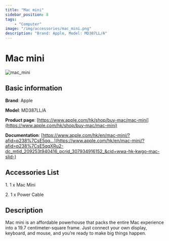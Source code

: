 ```yaml
---
title: "Mac mini"
sidebar_position: 8
tags:
    - "Computer"
image: "/img/accessories/mac_mini.png"
description: "Brand: Apple, Model: MD387LL/A"
---
```

# Mac mini

![mac_mini](/img/accessories/mac_mini.png)

## Basic information

**Brand**: Apple

**Model**: MD387LL/A

**Product page**: [https://www.apple.com/hk/shop/buy-mac/mac-mini](https://www.apple.com/hk/shop/buy-mac/mac-mini)

**Documentation**: [https://www.apple.com/hk/en/mac-mini/?afid=p238%7CsE5qq...](https://www.apple.com/hk/en/mac-mini/?afid=p238%7CsE5qqXRu2-dc_mtid_209253t940416_pcrid_307934916152_&cid=wwa-hk-kwgo-mac-slid-)

## Accessories List

1\. 1 x Mac Mini

 2\. 1 x Power Cable

## Description

Mac mini is an affordable powerhouse that packs the entire Mac experience into a 19\.7 centimeter\-square frame\. Just connect your own display, keyboard, and mouse, and you’re ready to make big things happen\.

